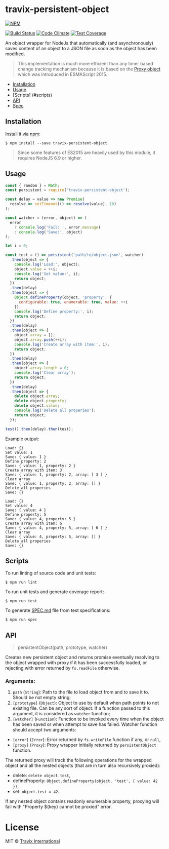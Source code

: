 # travix-persistent-object

[![NPM](https://nodei.co/npm/travix-persistent-object.png?compact=true)](https://nodei.co/npm/travix-persistent-object)

[![Build Status](https://travis-ci.org/Travix-International/travix-persistent-object.svg)](https://travis-ci.org/Travix-International/travix-persistent-object)
[![Code Climate](https://codeclimate.com/github/Travix-International/travix-persistent-object/badges/gpa.svg)](https://codeclimate.com/github/Travix-International/travix-persistent-object)
[![Test Coverage](https://codeclimate.com/github/Travix-International/travix-persistent-object/badges/coverage.svg)](https://codeclimate.com/github/Travix-International/travix-persistent-object/coverage)

An object wrapper for NodeJs that automatically (and asynchronously) saves content of an object to a JSON file as soon as the object has been modified.

> This implementation is much more efficient than any timer based change tracking mechanism because it is based on the [Proxy object](https://developer.mozilla.org/en-US/docs/Web/JavaScript/Reference/Global_Objects/Proxy) which was introduced in ESMAScript 2015.

* [Installation](#installation)
* [Usage](#usage)
* [Scripts] (#scripts)
* [API](#api)
* [Spec](https://github.com/Travix-International/travix-persistent-object/blob/master/SPEC.md)

## Installation

Install it via [npm](https://npmjs.com):

```
$ npm install --save travix-persistent-object
```

> Since some features of ES2015 are heavily used by this module, it requires NodeJS 6.9 or higher.

## Usage

```js
const { random } = Math;
const persistent = require('travix-persistent-object');

const delay = value => new Promise(
  resolve => setTimeout(() => resolve(value), 10)
);

const watcher = (error, object) => (
  error
    ? console.log('Fail: ', error.message)
    : console.log('Save:', object)
);

let i = 0;

const test = () => persistent('path/to/object.json', watcher)
  .then(object => {
    console.log('Load:', object);
    object.value = ++i;
    console.log('Set value:', i);
    return object;
  })
  .then(delay)
  .then(object => {
    Object.defineProperty(object, 'property', {
      configurable: true, enumerable: true, value: ++i
    });
    console.log('Define property:', i);
    return object;
  })
  .then(delay)
  .then(object => {
    object.array = [];
    object.array.push(++i);
    console.log('Create array with item:', i);
    return object;
  })
  .then(delay)
  .then(object => {
    object.array.length = 0;
    console.log('Clear array');
    return object;
  })
  .then(delay)
  .then(object => {
    delete object.array;
    delete object.property;
    delete object.value;
    console.log('Delete all properies');
    return object;
  });

test().then(delay).then(test);
```

Example output:

```text
Load: {}
Set value: 1
Save: { value: 1 }
Define property: 2
Save: { value: 1, property: 2 }
Create array with item: 3
Save: { value: 1, property: 2, array: [ 3 ] }
Clear array
Save: { value: 1, property: 2, array: [] }
Delete all properies
Save: {}

Load: {}
Set value: 4
Save: { value: 4 }
Define property: 5
Save: { value: 4, property: 5 }
Create array with item: 6
Save: { value: 4, property: 5, array: [ 6 ] }
Clear array
Save: { value: 4, property: 5, array: [] }
Delete all properies
Save: {}
```

## Scripts

To run linting of source code and unit tests:

```
$ npm run lint
```

To run unit tests and generate coverage report:

```
$ npm run test
```

To generate [SPEC.md](https://github.com/Travix-International/travix-persistent-object/blob/master/SPEC.md) file from test specifications:

```
$ npm run spec
```

## API

> persistentObject(path, prototype, watcher)

Creates new persistent object and returns promise eventually resolving to the object wrapped with proxy if it has been successfully loaded, or rejecting with error returned by `fs.readFile` otherwise.

### Arguments:
1. `path` (`String`): Path to the file to load object from and to save it to. Should be not empty string;
2. `[prototype]` (`Object`): Object to use by default when path points to not existing file. Can be any sort of object. If a function passed to this argument, it is considered as `watcher` function;
3. `[watcher]` (`Function`): Function to be invoked every time when the object has been saved or when attempt to save has failed. Watcher function should accept two arguments:
  * `[error]` (`Error`): Error returned by `fs.writeFile` function if any, or `null`,
  * `[proxy]` (`Proxy`): Proxy wrapper initially returned by `persistentObject` function.

The returned proxy will track the following operations for the wrapped object and all the nested objects (that are in turn also recursively proxied):
* delete: `delete object.test`,
* defineProperty: `Object.defineProperty(object, 'test', { value: 42 })`;
* set: `object.test = 42`.

If any nested object contains readonly enumerable property, proxying will fail with "Property ${key} cannot be proxied" error.

# License

MIT © [Travix International](http://travix.com)
